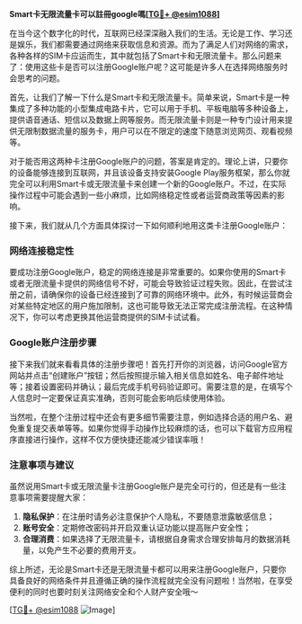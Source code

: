 **Smart卡无限流量卡可以註冊google嗎[[TG💪+ @esim1088](https://t.me/s/esim1088)]**

在当今这个数字化的时代，互联网已经深深融入我们的生活。无论是工作、学习还是娱乐，我们都需要通过网络来获取信息和资源。而为了满足人们对网络的需求，各种各样的SIM卡应运而生，其中就包括了Smart卡和无限流量卡。那么问题来了：使用这些卡是否可以注册Google账户呢？这可能是许多人在选择网络服务时会思考的问题。

首先，让我们了解一下什么是Smart卡和无限流量卡。简单来说，Smart卡是一种集成了多种功能的小型集成电路卡片，它可以用于手机、平板电脑等多种设备上，提供语音通话、短信以及数据上网等服务。而无限流量卡则是一种专门设计用来提供无限制数据流量的服务卡，用户可以在不限定的速度下随意浏览网页、观看视频等。

对于能否用这两种卡注册Google账户的问题，答案是肯定的。理论上讲，只要你的设备能够连接到互联网，并且该设备支持安装Google Play服务框架，那么你就完全可以利用Smart卡或无限流量卡来创建一个新的Google账户。不过，在实际操作过程中可能会遇到一些小麻烦，比如网络稳定性或者运营商政策等因素的影响。

接下来，我们就从几个方面具体探讨一下如何顺利地用这类卡注册Google账户：

### 网络连接稳定性

要成功注册Google账户，稳定的网络连接是非常重要的。如果你使用的Smart卡或者无限流量卡提供的网络信号不好，可能会导致验证过程失败。因此，在尝试注册之前，请确保你的设备已经连接到了可靠的网络环境中。此外，有时候运营商会对某些特定地区的用户施加限制，这也可能导致无法正常完成注册流程。在这种情况下，你可以考虑更换其他运营商提供的SIM卡试试看。

### Google账户注册步骤

接下来我们就来看看具体的注册步骤吧！首先打开你的浏览器，访问Google官方网站并点击“创建账户”按钮；然后按照提示输入相关信息如姓名、电子邮件地址等；接着设置密码并确认；最后完成手机号码验证即可。需要注意的是，在填写个人信息时一定要保证真实准确，否则可能会影响后续使用体验。

当然啦，在整个注册过程中还会有更多细节需要注意，例如选择合适的用户名、避免重复提交表单等等。如果你觉得手动操作比较麻烦的话，也可以下载官方应用程序直接进行操作，这样不仅方便快捷还能减少错误率哦！

### 注意事项与建议

虽然说用Smart卡或无限流量卡注册Google账户是完全可行的，但还是有一些注意事项需要提醒大家：

1. **隐私保护**：在注册时请务必注意保护个人隐私，不要随意泄露敏感信息；
2. **账号安全**：定期修改密码并开启双重认证功能以提高账户安全性；
3. **合理消费**：如果选择了无限流量卡，请根据自身需求合理安排每月的数据消耗量，以免产生不必要的费用开支。

综上所述，无论是Smart卡还是无限流量卡都可以用来注册Google账户，只要你具备良好的网络条件并且遵循正确的操作流程就完全没有问题啦！当然啦，在享受便利的同时也要时刻关注网络安全和个人财产安全哦～

[[TG💪+ @esim1088](https://t.me/s/esim1088) ![Image](https://i.postimg.cc/4NQfJmqS/Snipaste-2025-05-13-00-14-12.png)]